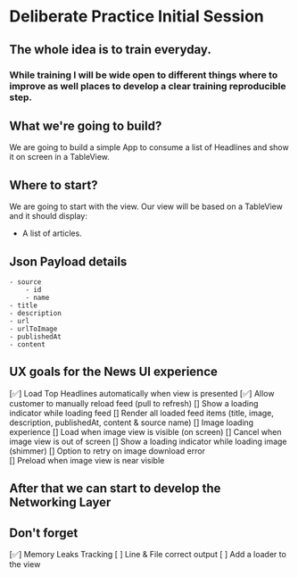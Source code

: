 # Deliberate Practice Initial Session

## The whole idea is to train everyday.
### While training I will be wide open to different things where to improve as well places to develop a clear training reproducible step.

## What we're going to build?

We are going to build a simple App to consume a list of Headlines and show it on screen in a TableView.

## Where to start?

We are going to start with the view.
Our view will be based on a TableView and it should display:

- A list of articles.

## Json Payload details
    - source
        - id
        - name
    - title
    - description
    - url
    - urlToImage
    - publishedAt
    - content

## UX goals for the News UI experience

[✅] Load Top Headlines automatically when view is presented
[✅] Allow customer to manually reload feed (pull to refresh)
[] Show a loading indicator while loading feed
[] Render all loaded feed items (title, image, description, publishedAt, content & source name)
[] Image loading experience
    [] Load when image view is visible (on screen)
    [] Cancel when image view is out of screen
    [] Show a loading indicator while loading image (shimmer)
    [] Option to retry on image download error  
    [] Preload when image view is near visible
 
 ## After that we can start to develop the Networking Layer
 
## Don't forget

[✅] Memory Leaks Tracking
[ ] Line & File correct output
[ ] Add a loader to the view


